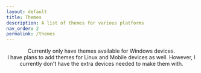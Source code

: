 ```yaml
---
layout: default
title: Themes
description: A list of themes for various platforms
nav_order: 2
permalink: /themes
---
```


<div class="card">
  <div class="container">
    <p class="text-small" style="text-align:center">Currently only have themes available for Windows devices.
    <br />I have plans to add themes for Linux and Mobile devices as well. However, I currently don't have the extra devices needed to make them with.</p>
    <br />
  </div>
</div>